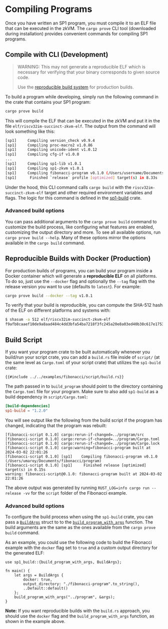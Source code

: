 # Compiling Programs

Once you have written an SP1 program, you must compile it to an ELF file that can be executed in the zkVM. The `cargo prove` CLI tool (downloaded during installation) provides convenient commands for compiling SP1 programs.

## Compile with CLI (Development)

> WARNING: This may not generate a reproducible ELF which is necessary for verifying that your binary corresponds to given source code.
>
> Use the [reproducible build system](#reproducible-builds-with-docker-production) for production builds.

To build a program while developing, simply run the following command in the crate that contains your SP1 program:

```bash
cargo prove build
```

This will compile the ELF that can be executed in the zkVM and put it in the file `elf/riscv32im-succinct-zkvm-elf`. The output from the command will look something like this:

```bash
[sp1]     Compiling version_check v0.9.4
[sp1]     Compiling proc-macro2 v1.0.86
[sp1]     Compiling unicode-ident v1.0.12
[sp1]     Compiling cfg-if v1.0.0
...
[sp1]     Compiling sp1-lib v1.0.1
[sp1]     Compiling sp1-zkvm v1.0.1
[sp1]     Compiling fibonacci-program v0.1.0 (/Users/username/Documents/fibonacci/program)
[sp1]      Finished `release` profile [optimized] target(s) in 8.33s
```

Under the hood, this CLI command calls `cargo build` with the `riscv32im-succinct-zkvm-elf` target and other required environment variables and flags. The logic for this command is defined in the [sp1-build](https://github.com/succinctlabs/sp1/tree/main/build) crate.

### Advanced build options

You can pass additional arguments to the `cargo prove build` command to customize the build process, like configuring what features are enabled, customizing the output directory and more. To see all available options, run `cargo prove build --help`. Many of these options mirror the options available in the `cargo build` command.


## Reproducible Builds with Docker (Production)

For production builds of programs, you can build your program inside a Docker container which will generate a **reproducible ELF** on all platforms. To do so, just use the `--docker` flag and optionally the `--tag` flag with the release version you want to use (defaults to `latest`). For example:

```bash
cargo prove build --docker --tag v1.0.1
```

To verify that your build is reproducible, you can compute the SHA-512 hash of the ELF on different platforms and systems with:

```bash
$ shasum -a 512 elf/riscv32im-succinct-zkvm-elf
f9afb8caaef10de9a8aad484c4dd3bfa54ba7218f3fc245a20e8a03ed40b38c617e175328515968aecbd3c38c47b2ca034a99e6dbc928512894f20105b03a203
```

## Build Script

If you want your program crate to be built automatically whenever you build/run your script crate, you can add a `build.rs` file inside of `script/` (at the same level as `Cargo.toml` of your script crate) that utilizes the `sp1-build` crate:

```rust,noplayground
{{#include ../../examples/fibonacci/script/build.rs}}
```

The path passed in to `build_program` should point to the directory containing the `Cargo.toml` file for your program. Make sure to also add `sp1-build` as a build dependency in `script/Cargo.toml`:

```toml
[build-dependencies]
sp1-build = "1.2.0"
```

You will see output like the following from the build script if the program has changed, indicating that the program was rebuilt:

````
[fibonacci-script 0.1.0] cargo:rerun-if-changed=../program/src
[fibonacci-script 0.1.0] cargo:rerun-if-changed=../program/Cargo.toml
[fibonacci-script 0.1.0] cargo:rerun-if-changed=../program/Cargo.lock
[fibonacci-script 0.1.0] cargo:warning=fibonacci-program built at 2024-03-02 22:01:26
[fibonacci-script 0.1.0] [sp1]    Compiling fibonacci-program v0.1.0 (/Users/umaroy/Documents/fibonacci/program)
[fibonacci-script 0.1.0] [sp1]     Finished release [optimized] target(s) in 0.15s
warning: fibonacci-script@0.1.0: fibonacci-program built at 2024-03-02 22:01:26
````

The above output was generated by running `RUST_LOG=info cargo run --release -vv` for the `script` folder of the Fibonacci example.


### Advanced build options

To configure the build process when using the `sp1-build` crate, you can pass a [`BuildArgs`](https://docs.rs/sp1-build/1.2.0/sp1_build/struct.BuildArgs.html) struct to to the [`build_program_with_args`](https://docs.rs/sp1-build/1.2.0/sp1_build/fn.build_program_with_args.html) function. The build arguments are the same as the ones available from the `cargo prove build` command.

As an example, you could use the following code to build the Fibonacci example with the `docker` flag set to `true` and a custom output directory for the generated ELF:

```rust,noplayground
use sp1_build::{build_program_with_args, BuildArgs};

fn main() {
    let args = BuildArgs {
        docker: true,
        output_directory: "./fibonacci-program".to_string(),
        ..Default::default()
    };
    build_program_with_args("../program", &args);
}
```

**Note:** If you want reproducible builds with the `build.rs` approach, you should use the `docker` flag and the `build_program_with_args` function, as shown in the example above.